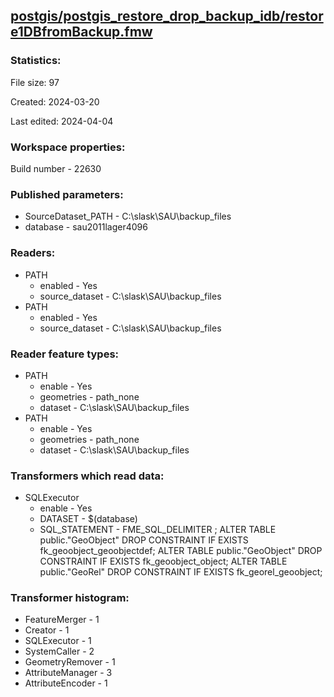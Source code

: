﻿## [postgis/postgis_restore_drop_backup_idb/restore1DBfromBackup.fmw](https://github.com/kicki58/kix_working_dir/blob/master/postgis/postgis_restore_drop_backup_idb/restore1DBfromBackup.fmw)

### Statistics:
File size: 97

Created: 2024-03-20

Last edited: 2024-04-04


### Workspace properties:
Build number    - 22630

### Published parameters:
*  SourceDataset_PATH    -   C:\slask\SAU\backup_files
*  database    -   sau2011lager4096

### Readers:
*  PATH
    * enabled    -  Yes
    * source_dataset    -   C:\slask\SAU\backup_files
*  PATH
    * enabled    -  Yes
    * source_dataset    -   C:\slask\SAU\backup_files

### Reader feature types:
*  PATH
    * enable - Yes
    * geometries - path_none
    * dataset - C:\slask\SAU\backup_files
*  PATH
    * enable - Yes
    * geometries - path_none
    * dataset - C:\slask\SAU\backup_files

### Transformers which read data:
*  SQLExecutor
    * enable    -   Yes
    * DATASET    -   $(database)
    * SQL_STATEMENT    -   FME_SQL_DELIMITER ;
ALTER TABLE  public."GeoObject" DROP CONSTRAINT IF EXISTS fk_geoobject_geoobjectdef;
ALTER TABLE  public."GeoObject" DROP CONSTRAINT IF EXISTS fk_geoobject_object;
ALTER TABLE  public."GeoRel" DROP CONSTRAINT IF EXISTS fk_georel_geoobject;




### Transformer histogram:
*  FeatureMerger    -   1
*  Creator    -   1
*  SQLExecutor    -   1
*  SystemCaller    -   2
*  GeometryRemover    -   1
*  AttributeManager    -   3
*  AttributeEncoder    -   1

